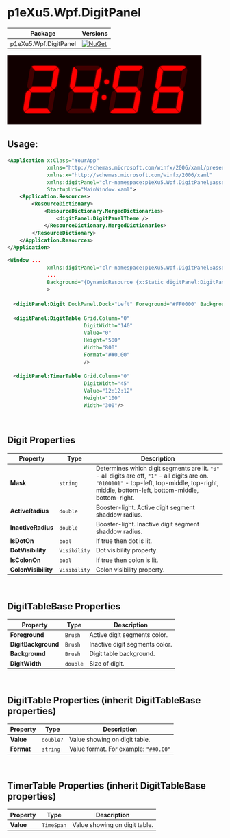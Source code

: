 p1eXu5.Wpf.DigitPanel
=====================

| Package                     | Versions                                                                                                                     |
| --------------------------- | ---------------------------------------------------------------------------------------------------------------------------- |
| p1eXu5.Wpf.DigitPanel       | [![NuGet](https://img.shields.io/badge/nuget-1.0.1-brightgreen)](https://www.nuget.org/packages/p1eXu5.Wpf.DigitPanel/1.0.1) |

![digit-panel](./images/digit-panel.png)

## Usage:

```xml
<Application x:Class="YourApp"
             xmlns="http://schemas.microsoft.com/winfx/2006/xaml/presentation"
             xmlns:x="http://schemas.microsoft.com/winfx/2006/xaml"
             xmlns:digitPanel="clr-namespace:p1eXu5.Wpf.DigitPanel;assembly=p1eXu5.Wpf.DigitPanel"
             StartupUri="MainWindow.xaml">
    <Application.Resources>
        <ResourceDictionary>
            <ResourceDictionary.MergedDictionaries>
                <digitPanel:DigitPanelTheme />
            </ResourceDictionary.MergedDictionaries>
        </ResourceDictionary>
    </Application.Resources>
</Application>
```

```xml
<Window ...
             xmlns:digitPanel="clr-namespace:p1eXu5.Wpf.DigitPanel;assembly=p1eXu5.Wpf.DigitPanel"
             ...
             Background="{DynamicResource {x:Static digitPanel:DigitPanelColors.DigitPanelBackgroundKey}}"
             >
             
  <digitPanel:Digit DockPanel.Dock="Left" Foreground="#FF0000" Background="#BBBBBB" IsDotOn="True" DotVisibility="Collapsed" Width="160" Mask="0"/>

  <digitPanel:DigitTable Grid.Column="0" 
                         DigitWidth="140"
                         Value="0"
                         Height="500" 
                         Width="800"
                         Format="##0.00"
                         />

  <digitPanel:TimerTable Grid.Column="0" 
                         DigitWidth="45"
                         Value="12:12:12"
                         Height="100" 
                         Width="300"/>
```

<br/>

## Digit Properties

| Property | Type | Description |
|----------|------|-------------|
| **Mask** | `string` | Determines which digit segments are lit. `"0"` - all digits are off, `"1"` - all digits are on. `"0100101"` - top-left, top-middle, top-right, middle, bottom-left, bottom-middle, bottom-right. |
| **ActiveRadius** | `double` | Booster-light. Active digit segment shaddow radius. |
| **InactiveRadius** | `double` | Booster-light. Inactive digit segment shaddow radius. |
| **IsDotOn** | `bool` | If true then dot is lit. |
| **DotVisibility** | `Visibility` | Dot visibility property. |
| **IsColonOn** | `bool` | If true then colon is lit. |
| **ColonVisibility** | `Visibility` | Colon visibility property. |


<br/>

## DigitTableBase Properties

| Property | Type | Description |
|----------|------|-------------|
| **Foreground** | `Brush` | Active digit segments color. |
| **DigitBackground** | `Brush` | Inactive digit segments color. |
| **Background** | `Brush` | Digit table background. |
| **DigitWidth** | `double` | Size of digit. |

<br/>

## DigitTable Properties (inherit DigitTableBase properties)

| Property | Type | Description |
|----------|------|-------------|
| **Value** | `double?` | Value showing on digit table. |
| **Format** | `string` | Value format. For example: `"##0.00"` |

<br/>

## TimerTable Properties (inherit DigitTableBase properties)

| Property | Type | Description |
|----------|------|-------------|
| **Value** | `TimeSpan` | Value showing on digit table. |
